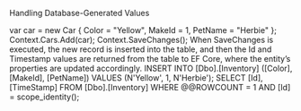 Handling Database-Generated Values

var car = new Car
{
Color = "Yellow",
MakeId = 1,
PetName = "Herbie"
};
Context.Cars.Add(car);
Context.SaveChanges();
When SaveChanges is executed, the new record is inserted into the table, and then the Id and Timestamp
values are returned from the table to EF Core, where the entity’s properties are updated accordingly.
INSERT INTO [Dbo].[Inventory] ([Color], [MakeId], [PetName])
VALUES (N'Yellow', 1, N'Herbie');
SELECT [Id], [TimeStamp]
FROM [Dbo].[Inventory]
WHERE @@ROWCOUNT = 1 AND [Id] = scope_identity();


